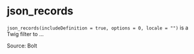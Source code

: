 # json_records

`json_records(includeDefinition = true, options = 0, locale = "")` is a Twig filter to ...


Source: Bolt